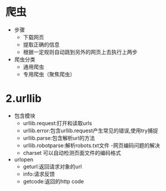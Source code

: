 # 爬虫
- 步骤
    - 下载网页
    - 提取正确的信息
    - 根据一定规则自动跳到另外的网页上去执行上两步
- 爬虫分类
    - 通用爬虫
    - 专用爬虫（聚焦爬虫）
# 2.urllib
- 包含模块
    - urllib.request:打开和读取urls
    - urllib.error:包含urllib.request产生常见的错误,使用try捕捉
    - urllib.parse:包含解析url的方法
    - urllib.robotparse:解析robots.txt文件
-网页编码问题的解决
    -  charset 可以自动检测页面文件的编码格式
- urlopen
    - geturl:返回请求对象的url
    - info:请求反馈
    - getcode:返回的http code
    